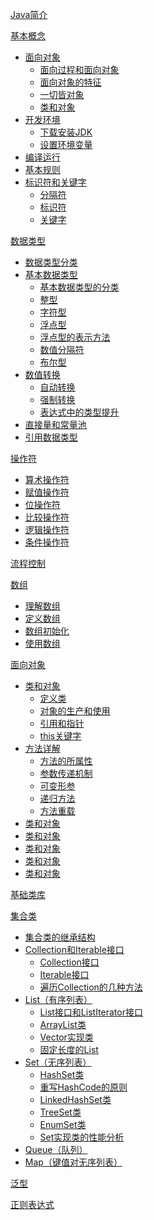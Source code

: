[Java简介](Java简介.md)

[基本概念]()
- [面向对象](基本概念/面向对象.md)
    - [面向过程和面向对象](基本概念/面向对象.md)
    - [面向对象的特征](基本概念/面向对象.md)
    - [一切皆对象](基本概念/面向对象.md)
    - [类和对象](基本概念/面向对象.md)
- [开发环境](基本概念/开发环境.md)
    - [下载安装JDK](基本概念/开发环境.md)
    - [设置环境变量](基本概念/开发环境.md)
- [编译运行](基本概念/编译运行.md)
- [基本规则](基本概念/基本规则.md)
- [标识符和关键字](基本概念/标识符和关键字.md)
    - [分隔符](基本概念/标识符和关键字.md)
    - [标识符](基本概念/标识符和关键字.md)
    - [关键字](基本概念/标识符和关键字.md)

[数据类型](数据类型/readme.md)
- [数据类型分类](数据类型/数据类型分类.md)
- [基本数据类型](数据类型/基本数据类型.md)
    - [基本数据类型的分类](数据类型/基本数据类型.md)
    - [整型](数据类型/基本数据类型.md)
    - [字符型](数据类型/基本数据类型.md)
    - [浮点型](数据类型/基本数据类型.md)
    - [浮点型的表示方法](数据类型/基本数据类型.md)
    - [数值分隔符](数据类型/基本数据类型.md)
    - [布尔型](数据类型/基本数据类型.md)
- [数值转换](数据类型/数值转换.md)
    - [自动转换](数据类型/数值转换.md)
    - [强制转换](数据类型/数值转换.md)
    - [表达式中的类型提升](数据类型/数值转换.md)
- [直接量和常量池](数据类型/直接量和常量池.md)
- [引用数据类型]()

[操作符](操作符.md)
- [算术操作符](操作符.md)
- [赋值操作符](操作符.md)
- [位操作符](操作符.md)
- [比较操作符](操作符.md)
- [逻辑操作符](操作符.md)
- [条件操作符](操作符.md)

[流程控制]()

[数组]()
- [理解数组]()
- [定义数组]()
- [数组初始化]()
- [使用数组]()

[面向对象](面向对象/readme.md)
- [类和对象](面向对象/类和对象.md)
    - [定义类](面向对象/类和对象.md)
    - [对象的生产和使用](面向对象/类和对象.md)
    - [引用和指针](面向对象/类和对象.md)
    - [this关键字](面向对象/类和对象.md)
- [方法详解](面向对象/方法详解.md)
    - [方法的所属性](面向对象/方法详解.md)
    - [参数传递机制](面向对象/方法详解.md)
    - [可变形参](面向对象/方法详解.md)
    - [递归方法](面向对象/方法详解.md)
    - [方法重载](面向对象/方法详解.md)
- [类和对象](面向对象/类和对象.md)
- [类和对象](面向对象/类和对象.md)
- [类和对象](面向对象/类和对象.md)
- [类和对象](面向对象/类和对象.md)
- [类和对象](面向对象/类和对象.md)

[基础类库]()

[集合类](集合类/Readme.md)
- [集合类的继承结构](集合类/InheritanceStructure.md)  
- [Collection和Iterable接口](集合类/Collection/Readme.md)
    - [Collection接口](集合类/Collection/Readme.md)
    - [Iterable接口](集合类/Collection/Iterable.md)
    - [遍历Collection的几种方法](集合类/Collection/遍历Collection的几种方法.md)
- [List（有序列表）](集合类/List/Readme.md)
    - [List接口和ListIterator接口]()
    - [ArrayList类]()
    - [Vector实现类]()
    - [固定长度的List]()
- [Set（无序列表）](集合类/Set/Readme.md)  
    - [HashSet类](集合类/Set/HashSet.md)
    - [重写HashCode的原则](集合类/Set/重写HashCode的原则.md)
    - [LinkedHashSet类](集合类/Set/LinkedHashSet.md)
    - [TreeSet类](集合类/Set/TreeSet.md)
    - [EnumSet类](集合类/Set/EnumSet.md)
    - [Set实现类的性能分析](集合类/Set/Set实现类的性能分析.md)
- [Queue（队列）](集合类/Queue.md)  
- [Map（键值对无序列表）](集合类/Map.md)  

[泛型]()

[正则表达式](正则表达式.md)